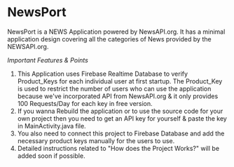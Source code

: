 # NewsPort
NewsPort is a NEWS Application powered by NewsAPI.org. It has a minimal application design covering all the categories of News provided by the NEWSAPI.org.

*Important Features & Points*
1) This Application uses Firebase Realtime Database to verify Product_Keys for each individual user at first startup. The Product_Key is used to restrict the number of users who can use the application because we've incorporated API from NewsAPI.org & it only provides 100 Requests/Day for each key in free version.
2) If you wanna Rebuild the application or to use the source code for your own project then you need to get an API key for yourself & paste the key in MainActivity.java file.
3) You also need to connect this project to Firebase Database and add the necessary product keys manually for the users to use.
4) Detailed instructions related to "How does the Project Works?" will be added soon if possible.
